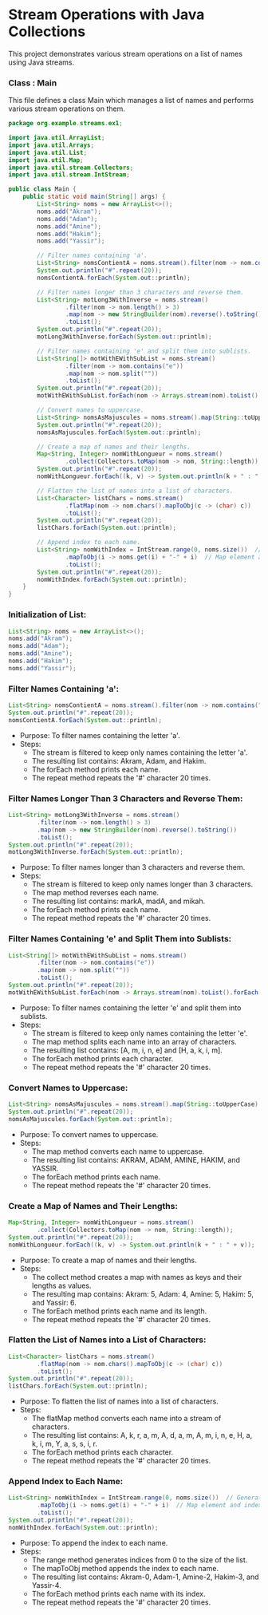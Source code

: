 # Stream Operations with Java Collections

This project demonstrates various stream operations on a list of names using Java streams.

### Class : Main

This file defines a class Main which manages a list of names and performs various stream operations on them.

```java
package org.example.streams.ex1;

import java.util.ArrayList;
import java.util.Arrays;
import java.util.List;
import java.util.Map;
import java.util.stream.Collectors;
import java.util.stream.IntStream;

public class Main {
    public static void main(String[] args) {
        List<String> noms = new ArrayList<>();
        noms.add("Akram");
        noms.add("Adam");
        noms.add("Amine");
        noms.add("Hakim");
        noms.add("Yassir");

        // Filter names containing 'a'.
        List<String> nomsContientA = noms.stream().filter(nom -> nom.contains("a")).toList();
        System.out.println("#".repeat(20));
        nomsContientA.forEach(System.out::println);

        // Filter names longer than 3 characters and reverse them.
        List<String> motLong3WithInverse = noms.stream()
                .filter(nom -> nom.length() > 3)
                .map(nom -> new StringBuilder(nom).reverse().toString())
                .toList();
        System.out.println("#".repeat(20));
        motLong3WithInverse.forEach(System.out::println);

        // Filter names containing 'e' and split them into sublists.
        List<String[]> motWithEWithSubList = noms.stream()
                .filter(nom -> nom.contains("e"))
                .map(nom -> nom.split(""))
                .toList();
        System.out.println("#".repeat(20));
        motWithEWithSubList.forEach(nom -> Arrays.stream(nom).toList().forEach(System.out::println));

        // Convert names to uppercase.
        List<String> nomsAsMajuscules = noms.stream().map(String::toUpperCase).toList();
        System.out.println("#".repeat(20));
        nomsAsMajuscules.forEach(System.out::println);

        // Create a map of names and their lengths.
        Map<String, Integer> nomWithLongueur = noms.stream()
                .collect(Collectors.toMap(nom -> nom, String::length));
        System.out.println("#".repeat(20));
        nomWithLongueur.forEach((k, v) -> System.out.println(k + " : " + v));

        // Flatten the list of names into a list of characters.
        List<Character> listChars = noms.stream()
                .flatMap(nom -> nom.chars().mapToObj(c -> (char) c))
                .toList();
        System.out.println("#".repeat(20));
        listChars.forEach(System.out::println);

        // Append index to each name.
        List<String> nomWithIndex = IntStream.range(0, noms.size())  // Generate indices
                .mapToObj(i -> noms.get(i) + "-" + i)  // Map element and index
                .toList();
        System.out.println("#".repeat(20));
        nomWithIndex.forEach(System.out::println);
    }
}
```

### Initialization of List:

```java
List<String> noms = new ArrayList<>();
noms.add("Akram");
noms.add("Adam");
noms.add("Amine");
noms.add("Hakim");
noms.add("Yassir");
```

### Filter Names Containing 'a':

```java
List<String> nomsContientA = noms.stream().filter(nom -> nom.contains("a")).toList();
System.out.println("#".repeat(20));
nomsContientA.forEach(System.out::println);
```

- Purpose: To filter names containing the letter 'a'.
- Steps:
    - The stream is filtered to keep only names containing the letter 'a'.
    - The resulting list contains: Akram, Adam, and Hakim.
    - The forEach method prints each name.
    - The repeat method repeats the '#' character 20 times.

    
### Filter Names Longer Than 3 Characters and Reverse Them:

```java
List<String> motLong3WithInverse = noms.stream()
        .filter(nom -> nom.length() > 3)
        .map(nom -> new StringBuilder(nom).reverse().toString())
        .toList();
System.out.println("#".repeat(20));
motLong3WithInverse.forEach(System.out::println);
```

- Purpose: To filter names longer than 3 characters and reverse them.
- Steps:
    - The stream is filtered to keep only names longer than 3 characters.
    - The map method reverses each name.
    - The resulting list contains: markA, madA, and mikah.
    - The forEach method prints each name.
    - The repeat method repeats the '#' character 20 times.

  
### Filter Names Containing 'e' and Split Them into Sublists:

```java
List<String[]> motWithEWithSubList = noms.stream()
        .filter(nom -> nom.contains("e"))
        .map(nom -> nom.split(""))
        .toList();
System.out.println("#".repeat(20));
motWithEWithSubList.forEach(nom -> Arrays.stream(nom).toList().forEach(System.out::println));
```

- Purpose: To filter names containing the letter 'e' and split them into sublists.
- Steps:
    - The stream is filtered to keep only names containing the letter 'e'.
    - The map method splits each name into an array of characters.
    - The resulting list contains: [A, m, i, n, e] and [H, a, k, i, m].
    - The forEach method prints each character.
    - The repeat method repeats the '#' character 20 times.
  
### Convert Names to Uppercase:

```java
List<String> nomsAsMajuscules = noms.stream().map(String::toUpperCase).toList();
System.out.println("#".repeat(20));
nomsAsMajuscules.forEach(System.out::println);
```

- Purpose: To convert names to uppercase.
- Steps:
    - The map method converts each name to uppercase.
    - The resulting list contains: AKRAM, ADAM, AMINE, HAKIM, and YASSIR.
    - The forEach method prints each name.
    - The repeat method repeats the '#' character 20 times.
  

### Create a Map of Names and Their Lengths:

```java
Map<String, Integer> nomWithLongueur = noms.stream()
        .collect(Collectors.toMap(nom -> nom, String::length));
System.out.println("#".repeat(20));
nomWithLongueur.forEach((k, v) -> System.out.println(k + " : " + v));
```

- Purpose: To create a map of names and their lengths.
- Steps:
    - The collect method creates a map with names as keys and their lengths as values.
    - The resulting map contains: Akram: 5, Adam: 4, Amine: 5, Hakim: 5, and Yassir: 6.
    - The forEach method prints each name and its length.
    - The repeat method repeats the '#' character 20 times.
  

### Flatten the List of Names into a List of Characters:

```java
List<Character> listChars = noms.stream()
        .flatMap(nom -> nom.chars().mapToObj(c -> (char) c))
        .toList();
System.out.println("#".repeat(20));
listChars.forEach(System.out::println);
```

- Purpose: To flatten the list of names into a list of characters.
- Steps:
    - The flatMap method converts each name into a stream of characters.
    - The resulting list contains: A, k, r, a, m, A, d, a, m, A, m, i, n, e, H, a, k, i, m, Y, a, s, s, i, r.
    - The forEach method prints each character.
    - The repeat method repeats the '#' character 20 times.
  

### Append Index to Each Name:

```java
List<String> nomWithIndex = IntStream.range(0, noms.size())  // Generate indices
        .mapToObj(i -> noms.get(i) + "-" + i)  // Map element and index
        .toList();
System.out.println("#".repeat(20));
nomWithIndex.forEach(System.out::println);
```

- Purpose: To append the index to each name.
- Steps:
    - The range method generates indices from 0 to the size of the list.
    - The mapToObj method appends the index to each name.
    - The resulting list contains: Akram-0, Adam-1, Amine-2, Hakim-3, and Yassir-4.
    - The forEach method prints each name with its index.
    - The repeat method repeats the '#' character 20 times.
